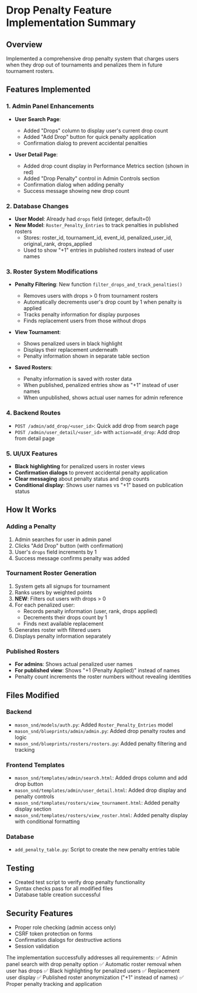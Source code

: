 # Drop Penalty Feature Implementation Summary

## Overview
Implemented a comprehensive drop penalty system that charges users when they drop out of tournaments and penalizes them in future tournament rosters.

## Features Implemented

### 1. Admin Panel Enhancements
- **User Search Page**: 
  - Added "Drops" column to display user's current drop count
  - Added "Add Drop" button for quick penalty application
  - Confirmation dialog to prevent accidental penalties

- **User Detail Page**:
  - Added drop count display in Performance Metrics section (shown in red)
  - Added "Drop Penalty" control in Admin Controls section
  - Confirmation dialog when adding penalty
  - Success message showing new drop count

### 2. Database Changes
- **User Model**: Already had `drops` field (integer, default=0)
- **New Model**: `Roster_Penalty_Entries` to track penalties in published rosters
  - Stores: roster_id, tournament_id, event_id, penalized_user_id, original_rank, drops_applied
  - Used to show "+1" entries in published rosters instead of user names

### 3. Roster System Modifications
- **Penalty Filtering**: New function `filter_drops_and_track_penalties()`
  - Removes users with drops > 0 from tournament rosters
  - Automatically decrements user's drop count by 1 when penalty is applied
  - Tracks penalty information for display purposes
  - Finds replacement users from those without drops

- **View Tournament**: 
  - Shows penalized users in black highlight
  - Displays their replacement underneath
  - Penalty information shown in separate table section

- **Saved Rosters**:
  - Penalty information is saved with roster data
  - When published, penalized entries show as "+1" instead of user names
  - When unpublished, shows actual user names for admin reference

### 4. Backend Routes
- `POST /admin/add_drop/<user_id>`: Quick add drop from search page
- `POST /admin/user_detail/<user_id>` with `action=add_drop`: Add drop from detail page

### 5. UI/UX Features
- **Black highlighting** for penalized users in roster views
- **Confirmation dialogs** to prevent accidental penalty application
- **Clear messaging** about penalty status and drop counts
- **Conditional display**: Shows user names vs "+1" based on publication status

## How It Works

### Adding a Penalty
1. Admin searches for user in admin panel
2. Clicks "Add Drop" button (with confirmation)
3. User's `drops` field increments by 1
4. Success message confirms penalty was added

### Tournament Roster Generation
1. System gets all signups for tournament
2. Ranks users by weighted points
3. **NEW**: Filters out users with drops > 0
4. For each penalized user:
   - Records penalty information (user, rank, drops applied)
   - Decrements their drops count by 1
   - Finds next available replacement
5. Generates roster with filtered users
6. Displays penalty information separately

### Published Rosters
- **For admins**: Shows actual penalized user names
- **For published view**: Shows "+1 (Penalty Applied)" instead of names
- Penalty count increments the roster numbers without revealing identities

## Files Modified

### Backend
- `mason_snd/models/auth.py`: Added `Roster_Penalty_Entries` model
- `mason_snd/blueprints/admin/admin.py`: Added drop penalty routes and logic
- `mason_snd/blueprints/rosters/rosters.py`: Added penalty filtering and tracking

### Frontend Templates
- `mason_snd/templates/admin/search.html`: Added drops column and add drop button
- `mason_snd/templates/admin/user_detail.html`: Added drop display and penalty controls
- `mason_snd/templates/rosters/view_tournament.html`: Added penalty display section
- `mason_snd/templates/rosters/view_roster.html`: Added penalty display with conditional formatting

### Database
- `add_penalty_table.py`: Script to create the new penalty entries table

## Testing
- Created test script to verify drop penalty functionality
- Syntax checks pass for all modified files
- Database table creation successful

## Security Features
- Proper role checking (admin access only)
- CSRF token protection on forms
- Confirmation dialogs for destructive actions
- Session validation

The implementation successfully addresses all requirements:
✅ Admin panel search with drop penalty option
✅ Automatic roster removal when user has drops
✅ Black highlighting for penalized users
✅ Replacement user display
✅ Published roster anonymization ("+1" instead of names)
✅ Proper penalty tracking and application
